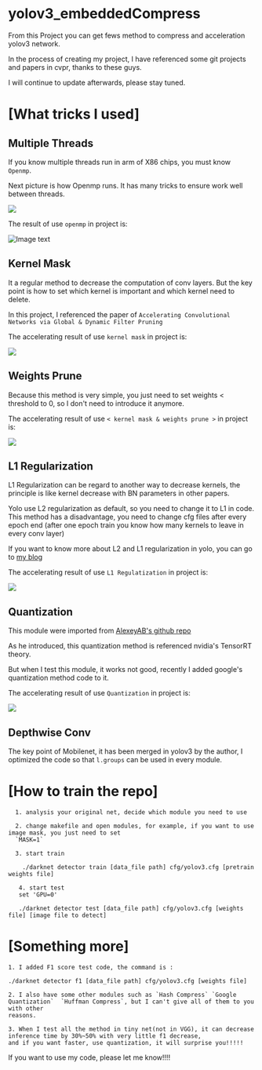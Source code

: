 # yolov3_embeddedCompress
From this Project you can get fews method to compress and acceleration yolov3 network.

In the process of creating my project, I have referenced some git projects and papers in cvpr, 
 thanks to these guys. 

I will continue to update afterwards, please stay tuned.

[What tricks I used]
=========
Multiple Threads
------------
If you know multiple threads run in arm of X86 chips, you must know `Openmp`. 

Next picture is how Openmp runs. It has many tricks to ensure work well between threads.

![](https://github.com/ArtyZe/yolo_embedded_acceleration/tree/master/images/openmp.png)

The result of use `openmp` in project is:

![Image text](https://github.com/ArtyZe/yolo_embedded_acceleration/tree/master/images/0.png)


Kernel Mask
------------
It a regular method to decrease the computation of conv layers. But the key point is how to set which kernel is 
important and which kernel need to delete.

In this project, I referenced the paper of `Accelerating Convolutional Networks via Global & Dynamic Filter Pruning `

The accelerating result of use `kernel mask` in project is:

![](https://github.com/ArtyZe/yolo_embedded_acceleration/tree/master/images/1.png)


Weights Prune
------------
Because this method is very simple, you just need to set weights < threshold to 0, so I don't need to introduce it anymore.

The accelerating result of use `< kernel mask & weights prune >` in project is:

![](https://github.com/ArtyZe/yolo_embedded_acceleration/tree/master/images/2.png)


L1 Regularization
------------
L1 Regularization can be regard to another way to decrease kernels, the principle is like kernel decrease with BN 
parameters in other papers.

Yolo use L2 regularization as default, so you need to change it to L1 in code. This method has a disadvantage, you need to change cfg files
after every epoch end (after one epoch train you know how many kernels to leave in every conv layer)

If you want to know more about L2 and L1 regularization in yolo, you can go to [my blog](https://blog.csdn.net/Artyze/article/details/87934826)

The accelerating result of use  `L1 Regulatization` in project is:

![](https://github.com/ArtyZe/yolo_embedded_acceleration/tree/master/images/result.png)

Quantization
------------
This module were imported from [AlexeyAB's github repo](https://github.com/AlexeyAB/yolo2_light)

As he introduced, this quantization method is referenced nvidia's TensorRT theory.

But when I test this module, it works not good, recently I added google's quantization method code to it.

The accelerating result of use  `Quantization` in project is:

![](https://github.com/ArtyZe/yolo_segmentation/blob/master/3.png)

Depthwise Conv
-----------
The key point of Mobilenet, it has been merged in yolov3 by the author, I optimized the code so that `l.groups`
 can be used in every module.
 

[How to train the repo] 
=========
      1. analysis your original net, decide which module you need to use  
		  
      2. change makefile and open modules, for example, if you want to use image mask, you just need to set 
      `MASK=1`
  
	  3. start train
	  
	    ./darknet detector train [data_file path] cfg/yolov3.cfg [pretrain weights file] 
	     
	   4. start test
	   set 'GPU=0'
	   
	   ./darknet detector test [data_file path] cfg/yolov3.cfg [weights file] [image file to detect]
	   

[Something more]
=========
    1. I added F1 score test code, the command is :
    
    ./darknet detector f1 [data_file path] cfg/yolov3.cfg [weights file] 
    
    2. I also have some other modules such as `Hash Compress` `Google Quantization`  `Huffman Compress`, but I can't give all of them to you with other 
    reasons.
    
    3. When I test all the method in tiny net(not in VGG), it can decrease inference time by 30%~50% with very little f1 decrease,
    and if you want faster, use quantization, it will surprise you!!!!!
    

If you want to use my code, please let me know!!!!
  
